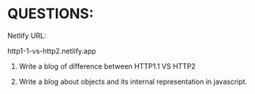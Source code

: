 # QUESTIONS:
Netlify URL:

http1-1-vs-http2.netlify.app

1. Write a blog of difference between HTTP1.1 VS HTTP2

2. Write a blog about objects and its internal representation in javascript.

